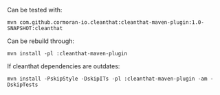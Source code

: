 Can be tested with:

    mvn com.github.cormoran-io.cleanthat:cleanthat-maven-plugin:1.0-SNAPSHOT:cleanthat

Can be rebuild through:

    mvn install -pl :cleanthat-maven-plugin
    
If cleanthat dependencies are outdates:

    mvn install -PskipStyle -DskipITs -pl :cleanthat-maven-plugin -am -DskipTests

